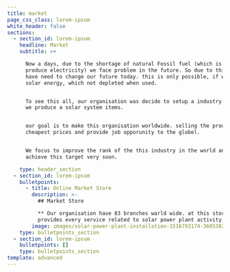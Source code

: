 ```yaml
---
title: market
page_css_class: lorem-ipsum
white_header: false
sections:
  - section_id: lorem-ipsum
    headline: Market
    subtitle: >+

      Now a days, due to the shortage of natural Fossil fuel (which is used to
      produce electricity) we face problem in the future. So due to this, we
      have need to change our future today. this is only possible, if we use
      solar energy, which not depleted when used.


      To see this all, our organisation was decide to setup a industry in which
      we produce a solar system items.


      our goal is to make this organisation worldwide. selling the product at
      cheapest prices and provide job opporunity to the globel. 


      We focus to improve the rank of the this industry in the world and we
      achieve this target very soon. 

    type: header_section
  - section_id: lorem-ipsum
    bulletpoints:
      - title: Online Market Store
        description: >-
          ## Market Store

          ** Our organisation have 83 branches warld wide. at this store we
          provides every service related to solar power plant activity.
        image: images/solar-power-plant-installation-1516793174-3605382.jpeg
    type: bulletpoints_section
  - section_id: lorem-ipsum
    bulletpoints: []
    type: bulletpoints_section
template: advanced
---
```

